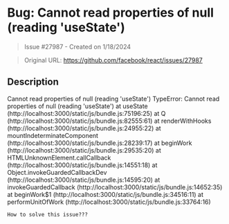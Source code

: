 # Bug:  Cannot read properties of null (reading 'useState')

> Issue #27987 - Created on 1/18/2024

> Original URL: https://github.com/facebook/react/issues/27987

## Description

Cannot read properties of null (reading 'useState')
TypeError: Cannot read properties of null (reading 'useState')
    at useState (http://localhost:3000/static/js/bundle.js:75196:25)
    at Q (http://localhost:3000/static/js/bundle.js:82555:61)
    at renderWithHooks (http://localhost:3000/static/js/bundle.js:24955:22)
    at mountIndeterminateComponent (http://localhost:3000/static/js/bundle.js:28239:17)
    at beginWork (http://localhost:3000/static/js/bundle.js:29535:20)
    at HTMLUnknownElement.callCallback (http://localhost:3000/static/js/bundle.js:14551:18)
    at Object.invokeGuardedCallbackDev (http://localhost:3000/static/js/bundle.js:14595:20)
    at invokeGuardedCallback (http://localhost:3000/static/js/bundle.js:14652:35)
    at beginWork$1 (http://localhost:3000/static/js/bundle.js:34516:11)
    at performUnitOfWork (http://localhost:3000/static/js/bundle.js:33764:16)
    
    How to solve this issue???
